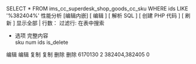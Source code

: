 SELECT * FROM ims_cc_superdesk_shop_goods_cc_sku WHERE ids LIKE '%382404%'
 性能分析 [编辑内嵌] [  编辑  ] [  解析 SQL  ] [  创建 PHP 代码  ] [  刷新  ]
显示全部	|			行数： 	过滤行:
在表中搜索

+ 选项
 完整内容	
sku
num
ids
is_delete

编辑 编辑
 复制 复制
 删除 删除
6170130
2
382404,382405
0
